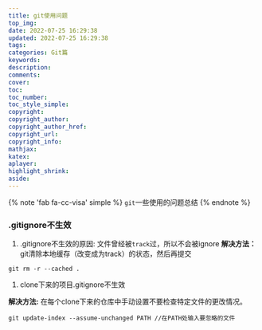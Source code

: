 ```yaml
---
title: git使用问题
top_img:
date: 2022-07-25 16:29:38
updated: 2022-07-25 16:29:38
tags:
categories: Git篇
keywords:
description:
comments:
cover:
toc:
toc_number:
toc_style_simple:
copyright:
copyright_author:
copyright_author_href:
copyright_url:
copyright_info:
mathjax:
katex:
aplayer:
highlight_shrink:
aside:
---
```

<!-- title	【必需】文章標題
date	【必需】文章創建日期
updated	【可選】文章更新日期
tags	【可選】文章標籤
categories	【可選】文章分類
keywords	【可選】文章關鍵字
description	【可選】文章描述
top_img	【可選】文章頂部圖片
cover	【可選】文章縮略圖(如果沒有設置top_img,文章頁頂部將顯示縮略圖，可設為false/圖片地址/留空)
comments	【可選】顯示文章評論模塊(默認 true)
toc	【可選】顯示文章TOC(默認為設置中toc的enable配置)
toc_number	【可選】顯示toc_number(默認為設置中toc的number配置)
toc_style_simple	【可選】顯示 toc 簡潔模式
copyright	【可選】顯示文章版權模塊(默認為設置中post_copyright的enable配置)
copyright_author	【可選】文章版權模塊的文章作者
copyright_author_href	【可選】文章版權模塊的文章作者鏈接
copyright_url	【可選】文章版權模塊的文章連結鏈接
copyright_info	【可選】文章版權模塊的版權聲明文字
mathjax	【可選】顯示mathjax(當設置mathjax的per_page: false時，才需要配置，默認 false)
katex	【可選】顯示katex(當設置katex的per_page: false時，才需要配置，默認 false)
aplayer	【可選】在需要的頁面加載aplayer的js和css,請參考文章下面的音樂 配置
highlight_shrink	【可選】配置代碼框是否展開(true/false)(默認為設置中highlight_shrink的配置)
aside	【可選】顯示側邊欄 (默認 true) -->

{% note 'fab fa-cc-visa' simple %}
`git`一些使用的问题总结
{% endnote %}

### .gitignore不生效

1. .gitignore不生效的原因: 文件曾经被`track`过，所以不会被ignore
 **解决方法：**
  git清除本地缓存（改变成为track）的状态，然后再提交

  ```git
  git rm -r --cached .
  ```

1. clone下来的项目.gitignore不生效

  **解决方法:**
  在每个clone下来的仓库中手动设置不要检查特定文件的更改情况。

  ```git
  git update-index --assume-unchanged PATH //在PATH处输入要忽略的文件
  ```
